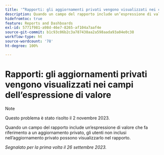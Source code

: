 ```yaml
---
title: '“Rapporti: gli aggiornamenti privati vengono visualizzati nei campi dell’espressione di valore”'
description: Quando un campo del rapporto include un’espressione di valore che fa riferimento a un aggiornamento privato, gli utenti non inclusi nell’aggiornamento privato possono visualizzarlo nel rapporto.
hidefromtoc: true
feature: Reports and Dashboards
exl-id: 5771f981-a98d-46e7-8265-af104a7aaf4e
source-git-commit: b1c93c06b2c3a787438aa2a598aada93a04e0c38
workflow-type: ht
source-wordcount: '78'
ht-degree: 100%

---
```


# Rapporti: gli aggiornamenti privati vengono visualizzati nei campi dell’espressione di valore

>[!NOTE]
>
>Questo problema è stato risolto il 2 novembre 2023.

Quando un campo del rapporto include un’espressione di valore che fa riferimento a un aggiornamento privato, gli utenti non inclusi nell’aggiornamento privato possono visualizzarlo nel rapporto.

_Segnalato per la prima volta il 26 settembre 2023._
